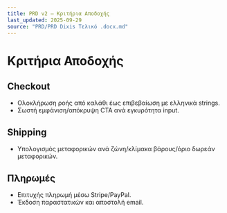```yaml
---
title: PRD v2 — Κριτήρια Αποδοχής
last_updated: 2025-09-29
source: "PRD/PRD Dixis Τελικό .docx.md"
---
```


# Κριτήρια Αποδοχής

## Checkout
- Ολοκλήρωση ροής από καλάθι έως επιβεβαίωση με ελληνικά strings.
- Σωστή εμφάνιση/απόκρυψη CTA ανά εγκυρότητα input.

## Shipping
- Υπολογισμός μεταφορικών ανά ζώνη/κλίμακα βάρους/όριο δωρεάν μεταφορικών.

## Πληρωμές
- Επιτυχής πληρωμή μέσω Stripe/PayPal.
- Έκδοση παραστατικών και αποστολή email.
